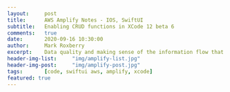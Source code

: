 ```yaml
---
layout:     post
title:      AWS Amplify Notes - IOS, SwiftUI
subtitle:   Enabling CRUD functions in XCode 12 beta 6
comments:   true
date:       2020-09-16 10:30:00
author:     Mark Roxberry
excerpt:    Data quality and making sense of the information flow that surrounds us on social media
header-img-list:     "img/amplify-list.jpg"
header-img-post:     "img/amplify-post.jpg"
tags:       [code, swiftui aws, amplify, xcode]
featured: true
---
```

